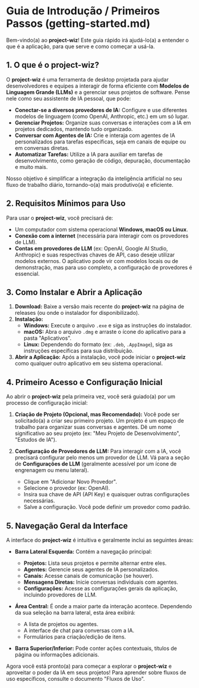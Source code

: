 # Guia de Introdução / Primeiros Passos (getting-started.md)

Bem-vindo(a) ao **project-wiz**! Este guia rápido irá ajudá-lo(a) a entender o que é a aplicação, para que serve e como começar a usá-la.

## 1. O que é o project-wiz?

O **project-wiz** é uma ferramenta de desktop projetada para ajudar desenvolvedores e equipes a interagir de forma eficiente com **Modelos de Linguagem Grande (LLMs)** e a gerenciar seus projetos de software. Pense nele como seu assistente de IA pessoal, que pode:

-   **Conectar-se a diversos provedores de IA:** Configure e use diferentes modelos de linguagem (como OpenAI, Anthropic, etc.) em um só lugar.
-   **Gerenciar Projetos:** Organize suas conversas e interações com a IA em projetos dedicados, mantendo tudo organizado.
-   **Conversar com Agentes de IA:** Crie e interaja com agentes de IA personalizados para tarefas específicas, seja em canais de equipe ou em conversas diretas.
-   **Automatizar Tarefas:** Utilize a IA para auxiliar em tarefas de desenvolvimento, como geração de código, depuração, documentação e muito mais.

Nosso objetivo é simplificar a integração da inteligência artificial no seu fluxo de trabalho diário, tornando-o(a) mais produtivo(a) e eficiente.

## 2. Requisitos Mínimos para Uso

Para usar o **project-wiz**, você precisará de:

-   Um computador com sistema operacional **Windows, macOS ou Linux**.
-   **Conexão com a internet** (necessária para interagir com os provedores de LLM).
-   **Contas em provedores de LLM** (ex: OpenAI, Google AI Studio, Anthropic) e suas respectivas chaves de API, caso deseje utilizar modelos externos. O aplicativo pode vir com modelos locais ou de demonstração, mas para uso completo, a configuração de provedores é essencial.

## 3. Como Instalar e Abrir a Aplicação

1.  **Download:** Baixe a versão mais recente do **project-wiz** na página de releases (ou onde o instalador for disponibilizado).
2.  **Instalação:**
    -   **Windows:** Execute o arquivo `.exe` e siga as instruções do instalador.
    -   **macOS:** Abra o arquivo `.dmg` e arraste o ícone do aplicativo para a pasta "Aplicativos".
    -   **Linux:** Dependendo do formato (ex: `.deb`, `.AppImage`), siga as instruções específicas para sua distribuição.
3.  **Abrir a Aplicação:** Após a instalação, você pode iniciar o **project-wiz** como qualquer outro aplicativo em seu sistema operacional.

## 4. Primeiro Acesso e Configuração Inicial

Ao abrir o **project-wiz** pela primeira vez, você será guiado(a) por um processo de configuração inicial:

1.  **Criação de Projeto (Opcional, mas Recomendado):** Você pode ser solicitado(a) a criar seu primeiro projeto. Um projeto é um espaço de trabalho para organizar suas conversas e agentes. Dê um nome significativo ao seu projeto (ex: "Meu Projeto de Desenvolvimento", "Estudos de IA").

2.  **Configuração de Provedores de LLM:** Para interagir com a IA, você precisará configurar pelo menos um provedor de LLM. Vá para a seção de **Configurações de LLM** (geralmente acessível por um ícone de engrenagem ou menu lateral).
    -   Clique em "Adicionar Novo Provedor".
    -   Selecione o provedor (ex: OpenAI).
    -   Insira sua chave de API (API Key) e quaisquer outras configurações necessárias.
    -   Salve a configuração. Você pode definir um provedor como padrão.

## 5. Navegação Geral da Interface

A interface do **project-wiz** é intuitiva e geralmente inclui as seguintes áreas:

-   **Barra Lateral Esquerda:** Contém a navegação principal:
    -   **Projetos:** Lista seus projetos e permite alternar entre eles.
    -   **Agentes:** Gerencie seus agentes de IA personalizados.
    -   **Canais:** Acesse canais de comunicação (se houver).
    -   **Mensagens Diretas:** Inicie conversas individuais com agentes.
    -   **Configurações:** Acesse as configurações gerais da aplicação, incluindo provedores de LLM.

-   **Área Central:** É onde a maior parte da interação acontece. Dependendo da sua seleção na barra lateral, esta área exibirá:
    -   A lista de projetos ou agentes.
    -   A interface de chat para conversas com a IA.
    -   Formulários para criação/edição de itens.

-   **Barra Superior/Inferior:** Pode conter ações contextuais, títulos de página ou informações adicionais.

Agora você está pronto(a) para começar a explorar o **project-wiz** e aproveitar o poder da IA em seus projetos! Para aprender sobre fluxos de uso específicos, consulte o documento "Fluxos de Uso".